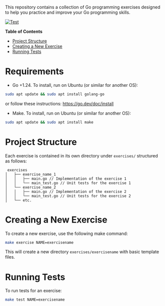 This repository contains a collection of Go programming exercises designed to help you practice and improve your Go programming skills.

[![Test](https://github.com/farpat/go-training/workflows/Test/badge.svg)](https://github.com/farpat/go-training/actions)

**Table of Contents**
- [Project Structure](#project-structure)
- [Creating a New Exercise](#creating-a-new-exercise)
- [Running Tests](#running-tests)

# Requirements
- Go +1.24. To install, run on Ubuntu (or similar for another OS): 
```bash
sudo apt update && sudo apt install golang-go
```
or follow these instructions: https://go.dev/doc/install
- Make. To install, run on Ubuntu (or similar for another OS): 
```bash
sudo apt update && sudo apt install make
```


# Project Structure
Each exercise is contained in its own directory under `exercises/` structured as follows:
```
 exercises
│   ├── exercise_name_1
│   │   ├── main.go // Implementation of the exercise 1
│   │   └── main_test.go // Unit tests for the exercise 1
│   └── exercise_name_2
│   │   ├── main.go // Implementation of the exercise 2
│   │   └── main_test.go // Unit tests for the exercise 2
│   └── etc.
```

# Creating a New Exercise
To create a new exercise, use the following make command:
```bash
make exercise NAME=exercisename
```
This will create a new directory `exercises/exercisename` with basic template files.

# Running Tests
To run tests for an exercise:
```bash
make test NAME=exercisename
```
